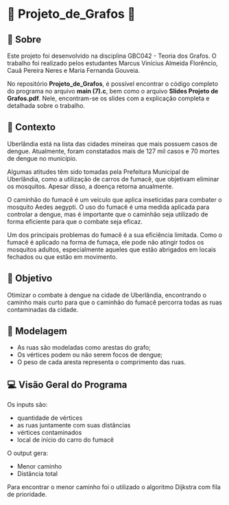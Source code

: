 # 🚛 Projeto_de_Grafos 🦟

## 📃 Sobre

Este projeto foi desenvolvido na disciplina GBC042 - Teoria dos Grafos. O trabalho foi realizado pelos estudantes Marcus Vinícius Almeida Florêncio, Cauã Pereira Neres e Maria Fernanda Gouveia.

No repositório **Projeto_de_Grafos**, é possível encontrar o código completo do programa no arquivo **main (7).c**, bem como o arquivo **Slides Projeto de Grafos.pdf**. Nele, encontram-se os slides com a explicação completa e detalhada sobre o trabalho.

## 📖 Contexto
Uberlândia está na lista das cidades mineiras que mais possuem casos de dengue. Atualmente, foram constatados mais de 127 mil casos e 70 mortes de dengue no município.

Algumas atitudes têm sido tomadas pela Prefeitura Municipal de Uberlândia, como a utilização de carros de fumacê, que objetivam eliminar os mosquitos. Apesar disso, a doença retorna anualmente. 

O caminhão do fumacê é um veículo que aplica inseticidas para combater o mosquito Aedes aegypti. O uso do fumacê é uma medida aplicada para controlar a dengue, mas é importante que o caminhão seja utilizado de forma eficiente para que o combate seja eficaz. 

Um dos principais problemas do fumacê é a sua eficiência limitada. Como o fumacê é aplicado na forma de fumaça, ele pode não atingir todos os mosquitos adultos, especialmente aqueles que estão abrigados em locais fechados ou que estão em movimento.


## 🎯 Objetivo
Otimizar o combate à dengue na cidade de Uberlândia, encontrando o caminho mais curto para que o caminhão do fumacê percorra todas as ruas contaminadas da cidade.

## 🧠 Modelagem
- As ruas são modeladas como arestas do grafo;
- Os vértices podem ou não serem focos de dengue;
- O peso de cada aresta representa o comprimento das ruas.

## 💻 Visão Geral do Programa
Os inputs são:
- quantidade de vértices
- as ruas juntamente com suas distâncias
- vértices contaminados
- local de início do carro do fumacê

O output gera:
- Menor caminho
- Distância total

Para encontrar o menor caminho foi o utilizado o algoritmo Dijkstra com fila de prioridade.
